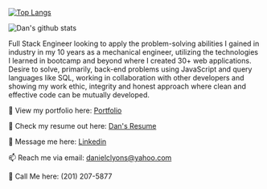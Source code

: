 [![Top Langs](https://github-readme-stats.vercel.app/api/top-langs/?username=greenpioneer&layout=compact)](https://github.com/greenpioneer/github-readme-stats)

![Dan's github stats](https://github-readme-stats.vercel.app/api?username=dancl6&show_icons=true&theme=dark)


Full Stack Engineer looking to apply the problem-solving abilities I gained in industry in my 10 years as a mechanical engineer, utilizing the technologies I learned in bootcamp and beyond where I created 30+ web applications. Desire to solve, primarily, back-end problems using JavaScript and query languages like SQL, working in collaboration with other developers and showing my work ethic, integrity and honest approach where clean and effective code can be mutually developed.

👀 View my portfolio here: [Portfolio](https://dan-lyonss-amazing-site.webflow.io/)

📝 Check my resume out here: [Dan's Resume](https://docs.google.com/document/d/1A8lerBBGtJNjUqlYEXKBgpyMvfyy1r6Zr2jWW19o7bY/edit#)

💬 Message me here: [Linkedin](linkedin.com/in/dan-lyons-41380337/)

📫 Reach me via email: [danielclyons@yahoo.com](mailto:danielclyons@yahoo.com)

📲 Call Me here: (201) 207-5877